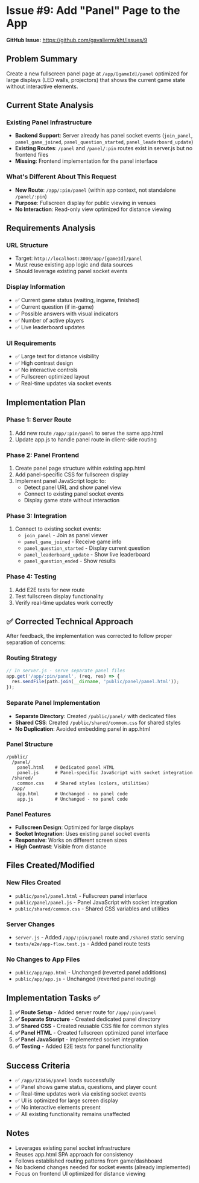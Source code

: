 # Issue #9: Add "Panel" Page to the App

**GitHub Issue:** https://github.com/gavalierm/kht/issues/9

## Problem Summary
Create a new fullscreen panel page at `/app/[gameId]/panel` optimized for large displays (LED walls, projectors) that shows the current game state without interactive elements.

## Current State Analysis

### Existing Panel Infrastructure
- **Backend Support**: Server already has panel socket events (`join_panel`, `panel_game_joined`, `panel_question_started`, `panel_leaderboard_update`)
- **Existing Routes**: `/panel` and `/panel/:pin` routes exist in server.js but no frontend files
- **Missing**: Frontend implementation for the panel interface

### What's Different About This Request
- **New Route**: `/app/:pin/panel` (within app context, not standalone `/panel/:pin`)
- **Purpose**: Fullscreen display for public viewing in venues
- **No Interaction**: Read-only view optimized for distance viewing

## Requirements Analysis

### URL Structure
- Target: `http://localhost:3000/app/[gameId]/panel`
- Must reuse existing app logic and data sources
- Should leverage existing panel socket events

### Display Information
- ✅ Current game status (waiting, ingame, finished)
- ✅ Current question (if in-game)
- ✅ Possible answers with visual indicators
- ✅ Number of active players
- ✅ Live leaderboard updates

### UI Requirements
- ✅ Large text for distance visibility
- ✅ High contrast design
- ✅ No interactive controls
- ✅ Fullscreen optimized layout
- ✅ Real-time updates via socket events

## Implementation Plan

### Phase 1: Server Route
1. Add new route `/app/:pin/panel` to serve the same app.html
2. Update app.js to handle panel route in client-side routing

### Phase 2: Panel Frontend
1. Create panel page structure within existing app.html
2. Add panel-specific CSS for fullscreen display
3. Implement panel JavaScript logic to:
   - Detect panel URL and show panel view
   - Connect to existing panel socket events
   - Display game state without interaction

### Phase 3: Integration
1. Connect to existing socket events:
   - `join_panel` - Join as panel viewer
   - `panel_game_joined` - Receive game info
   - `panel_question_started` - Display current question
   - `panel_leaderboard_update` - Show live leaderboard
   - `panel_question_ended` - Show results

### Phase 4: Testing
1. Add E2E tests for new route
2. Test fullscreen display functionality
3. Verify real-time updates work correctly

## ✅ Corrected Technical Approach

After feedback, the implementation was corrected to follow proper separation of concerns:

### Routing Strategy
```javascript
// In server.js - serve separate panel files
app.get('/app/:pin/panel', (req, res) => {
  res.sendFile(path.join(__dirname, 'public/panel/panel.html'));
});
```

### Separate Panel Implementation
- **Separate Directory**: Created `/public/panel/` with dedicated files
- **Shared CSS**: Created `/public/shared/common.css` for shared styles
- **No Duplication**: Avoided embedding panel in app.html

### Panel Structure
```
/public/
  /panel/
    panel.html    # Dedicated panel HTML
    panel.js      # Panel-specific JavaScript with socket integration
  /shared/
    common.css    # Shared styles (colors, utilities)
  /app/
    app.html      # Unchanged - no panel code
    app.js        # Unchanged - no panel code
```

### Panel Features
- **Fullscreen Design**: Optimized for large displays
- **Socket Integration**: Uses existing panel socket events
- **Responsive**: Works on different screen sizes
- **High Contrast**: Visible from distance

## Files Created/Modified

### New Files Created
- `public/panel/panel.html` - Fullscreen panel interface
- `public/panel/panel.js` - Panel JavaScript with socket integration
- `public/shared/common.css` - Shared CSS variables and utilities

### Server Changes
- `server.js` - Added `/app/:pin/panel` route and `/shared` static serving
- `tests/e2e/app-flow.test.js` - Added panel route tests

### No Changes to App Files
- `public/app/app.html` - Unchanged (reverted panel additions)
- `public/app/app.js` - Unchanged (reverted panel routing)

## Implementation Tasks ✅

1. **✅ Route Setup** - Added server route for `/app/:pin/panel`
2. **✅ Separate Structure** - Created dedicated panel directory
3. **✅ Shared CSS** - Created reusable CSS file for common styles
4. **✅ Panel HTML** - Created fullscreen optimized panel interface
5. **✅ Panel JavaScript** - Implemented socket integration
6. **✅ Testing** - Added E2E tests for panel functionality

## Success Criteria

- ✅ `/app/123456/panel` loads successfully
- ✅ Panel shows game status, questions, and player count
- ✅ Real-time updates work via existing socket events
- ✅ UI is optimized for large screen display
- ✅ No interactive elements present
- ✅ All existing functionality remains unaffected

## Notes

- Leverages existing panel socket infrastructure
- Reuses app.html SPA approach for consistency
- Follows established routing patterns from game/dashboard
- No backend changes needed for socket events (already implemented)
- Focus on frontend UI optimized for distance viewing